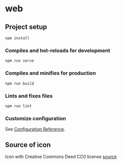 # web

## Project setup
```
npm install
```

### Compiles and hot-reloads for development
```
npm run serve
```

### Compiles and minifies for production
```
npm run build
```

### Lints and fixes files
```
npm run lint
```

### Customize configuration
See [Configuration Reference](https://cli.vuejs.org/config/).

## Source of icon
Icon with Creative Commons Deed CC0 license [source](https://publicdomainvectors.org/en/free-clipart/Deck-of-playing-cards/84419.html)
